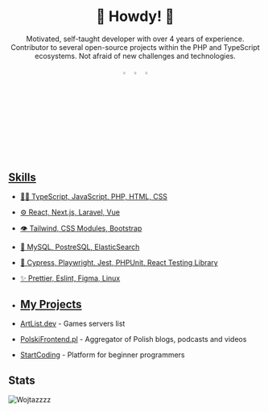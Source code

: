 <h1 align="center">🤠 Howdy! 🤠</h1>

<p align="center">
Motivated, self-taught developer with over 4 years of experience. Contributor to several open-source projects within the PHP and TypeScript ecosystems. Not afraid of new challenges and technologies.
</p>

<div align="center"> 
  
[<img src="https://img.icons8.com/color/48/000000/github.png" width="3.5%"/>](https://github.com/Wojtazzzz)
[<img src="https://img.icons8.com/color/48/000000/linkedin.png" width="3.5%"/>](https://www.linkedin.com/in/marcin-witas-486682202/)
<a href="mailto:marcin.witas72@gmail.com"> <img src="https://img.icons8.com/fluent/48/000000/gmail.png" width="3.5%"/>
  
</div>
<br>

## Skills
- 👨‍💻 TypeScript, JavaScript, PHP, HTML, CSS
- ⚙️ React, Next.js, Laravel, Vue
- 👁️ Tailwind, CSS Modules, Bootstrap
- 💽 MySQL, PostreSQL, ElasticSearch
- 🧪 Cypress, Playwright, Jest, PHPUnit, React Testing Library
- ✨ Prettier, Eslint, Figma, Linux

- ## My Projects
- [ArtList.dev](https://artlist.dev/) - Games servers list
- [PolskiFrontend.pl](https://github.com/typeofweb-org/polskifrontend) - Aggregator of Polish blogs, podcasts and videos
- [StartCoding](https://github.com/Frontlive/Start-Coding) - Platform for beginner programmers
  
## Stats
<p><img src="https://github-readme-stats.vercel.app/api?username=Wojtazzzz&show_icons=true&theme=dracula" alt="Wojtazzzz" /></p>
